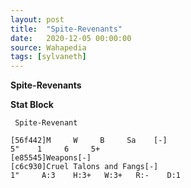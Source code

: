 ```yaml
---
layout: post
title:  "Spite-Revenants"
date:   2020-12-05 00:00:00
source: Wahapedia
tags: [sylvaneth]
---
```


**Spite-Revenants**

**Stat Block**
```
 Spite-Revenant
```

```
[56f442]M     W     B     Sa    [-]
5"    1     6     5+    
[e85545]Weapons[-]
[c6c930]Cruel Talons and Fangs[-]
1"     A:3    H:3+   W:3+   R:-    D:1   
```
    